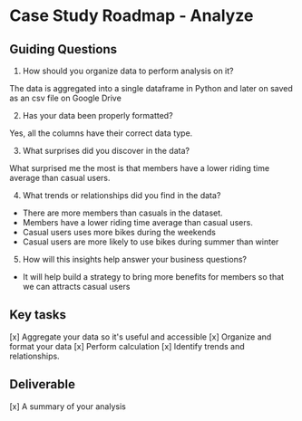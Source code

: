 # Case Study Roadmap - Analyze

## Guiding Questions
1. How should you organize data to perform analysis on it?

The data is aggregated into a single dataframe in Python and later on saved as an csv file on Google Drive

2. Has your data been properly formatted?

Yes, all the columns have their correct data type.

3. What surprises did you discover in the data?

What surprised me the most is that members have a lower riding time average than casual users.

4. What trends or relationships did you find in the data?
- There are more members than casuals in the dataset.
- Members have a lower riding time average than casual users.
- Casual users uses more bikes during the weekends
- Casual users are more likely to use bikes during summer than winter

5. How will this insights help answer your business questions?
- It will help build a strategy to bring more benefits for members so that we can attracts casual users


## Key tasks
[x] Aggregate your data so it's useful and accessible
[x] Organize and format your data
[x] Perform calculation
[x] Identify trends and relationships.

## Deliverable
[x] A summary of your analysis